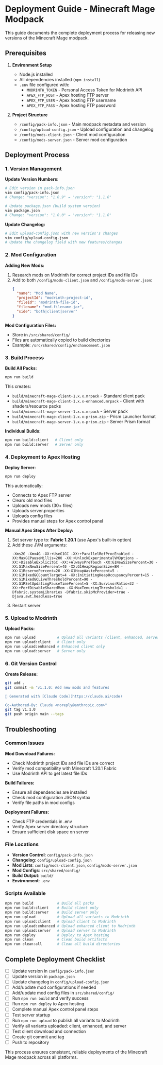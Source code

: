 # Deployment Guide - Minecraft Mage Modpack

This guide documents the complete deployment process for releasing new versions of the Minecraft Mage modpack.

## Prerequisites

1. **Environment Setup**
   - Node.js installed
   - All dependencies installed (`npm install`)
   - `.env` file configured with:
     - `MODRINTH_TOKEN` - Personal Access Token for Modrinth API
     - `APEX_FTP_HOST` - Apex hosting FTP server
     - `APEX_FTP_USER` - Apex hosting FTP username
     - `APEX_FTP_PASS` - Apex hosting FTP password

2. **Project Structure**
   - `/config/pack-info.json` - Main modpack metadata and version
   - `/config/upload-config.json` - Upload configuration and changelog
   - `/config/mods-client.json` - Client mod configuration
   - `/config/mods-server.json` - Server mod configuration

## Deployment Process

### 1. Version Management

**Update Version Numbers:**
```bash
# Edit version in pack-info.json
vim config/pack-info.json
# Change: "version": "1.0.9" → "version": "1.1.0"

# Update package.json (build system version)
vim package.json  
# Change: "version": "1.0.0" → "version": "1.1.0"
```

**Update Changelog:**
```bash
# Edit upload-config.json with new version's changes
vim config/upload-config.json
# Update the changelog field with new features/changes
```

### 2. Mod Configuration

**Adding New Mods:**
1. Research mods on Modrinth for correct project IDs and file IDs
2. Add to both `/config/mods-client.json` and `/config/mods-server.json`:
   ```json
   {
     "name": "Mod Name",
     "projectId": "modrinth-project-id", 
     "fileId": "modrinth-file-id",
     "filename": "mod-filename.jar",
     "side": "both|client|server"
   }
   ```

**Mod Configuration Files:**
- Store in `/src/shared/config/` 
- Files are automatically copied to build directories
- Example: `/src/shared/config/enchancement.json`

### 3. Build Process

**Build All Packs:**
```bash
npm run build
```

This creates:
- `build/minecraft-mage-client-1.x.x.mrpack` - Standard client pack
- `build/minecraft-mage-client-1.x.x-enhanced.mrpack` - Client with shaders/resource packs
- `build/minecraft-mage-server-1.x.x.mrpack` - Server pack
- `build/minecraft-mage-client-1.x.x-prism.zip` - Prism Launcher format
- `build/minecraft-mage-server-1.x.x-prism.zip` - Server Prism format

**Individual Builds:**
```bash
npm run build:client   # Client only
npm run build:server   # Server only
```

### 4. Deployment to Apex Hosting

**Deploy Server:**
```bash
npm run deploy
```

This automatically:
- Connects to Apex FTP server
- Clears old mod files
- Uploads new mods (30+ files)
- Uploads server.properties
- Uploads config files
- Provides manual steps for Apex control panel

**Manual Apex Steps After Deploy:**
1. Set server type to: **Fabric 1.20.1** (use Apex's built-in option)
2. Add these JVM arguments:
   ```
   -Xms2G -Xmx4G -XX:+UseG1GC -XX:+ParallelRefProcEnabled -XX:MaxGCPauseMillis=200 -XX:+UnlockExperimentalVMOptions -XX:+DisableExplicitGC -XX:+AlwaysPreTouch -XX:G1NewSizePercent=30 -XX:G1MaxNewSizePercent=40 -XX:G1HeapRegionSize=8M -XX:G1ReservePercent=20 -XX:G1HeapWastePercent=5 -XX:G1MixedGCCountTarget=4 -XX:InitiatingHeapOccupancyPercent=15 -XX:G1MixedGCLiveThresholdPercent=90 -XX:G1RSetUpdatingPauseTimePercent=5 -XX:SurvivorRatio=32 -XX:+PerfDisableSharedMem -XX:MaxTenuringThreshold=1 -Dfabric.systemLibraries -Dfabric.skipMcProvider=true -Djava.awt.headless=true
   ```
3. Restart server

### 5. Upload to Modrinth

**Upload Packs:**
```bash
npm run upload          # Upload all variants (client, enhanced, server)
npm run upload:client   # Client only
npm run upload:enhanced # Enhanced client only
npm run upload:server   # Server only
```

### 6. Git Version Control

**Create Release:**
```bash
git add .
git commit -m "v1.1.0: Add new mods and features

🤖 Generated with [Claude Code](https://claude.ai/code)

Co-Authored-By: Claude <noreply@anthropic.com>"
git tag v1.1.0
git push origin main --tags
```

## Troubleshooting

### Common Issues

**Mod Download Failures:**
- Check Modrinth project IDs and file IDs are correct
- Verify mod compatibility with Minecraft 1.20.1 Fabric
- Use Modrinth API to get latest file IDs

**Build Failures:**
- Ensure all dependencies are installed
- Check mod configuration JSON syntax
- Verify file paths in mod configs

**Deployment Failures:**
- Check FTP credentials in .env
- Verify Apex server directory structure
- Ensure sufficient disk space on server

### File Locations

- **Version Control**: `config/pack-info.json`
- **Changelog**: `config/upload-config.json`  
- **Mod Lists**: `config/mods-client.json`, `config/mods-server.json`
- **Mod Configs**: `src/shared/config/`
- **Build Output**: `build/`
- **Environment**: `.env`

### Scripts Available

```bash
npm run build           # Build all packs
npm run build:client    # Build client only  
npm run build:server    # Build server only
npm run upload          # Upload all variants to Modrinth
npm run upload:client   # Upload client to Modrinth
npm run upload:enhanced # Upload enhanced client to Modrinth
npm run upload:server   # Upload server to Modrinth
npm run deploy          # Deploy to Apex hosting
npm run clean           # Clean build artifacts
npm run clean:all       # Clean all build directories
```

## Complete Deployment Checklist

- [ ] Update version in `config/pack-info.json`
- [ ] Update version in `package.json`
- [ ] Update changelog in `config/upload-config.json`
- [ ] Add/update mod configurations if needed
- [ ] Add/update mod config files in `src/shared/config/`
- [ ] Run `npm run build` and verify success
- [ ] Run `npm run deploy` to Apex hosting
- [ ] Complete manual Apex control panel steps
- [ ] Test server startup
- [ ] Run `npm run upload` to publish all variants to Modrinth
- [ ] Verify all variants uploaded: client, enhanced, and server
- [ ] Test client download and connection
- [ ] Create git commit and tag
- [ ] Push to repository

This process ensures consistent, reliable deployments of the Minecraft Mage modpack across all platforms.